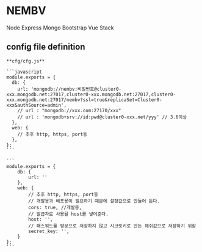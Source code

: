 # NEMBV
Node Express Mongo Bootstrap Vue Stack

## config file definition

    **cfg/cfg.js**

    ```javascript
    module.exports = {
      db: {
        url: 'mongodb://nembv:비밀번호@cluster0-xxx.mongodb.net:27017,cluster0-xxx.mongodb.net:27017,cluster0-xxx.mongodb.net:27017/nembv?ssl=true&replicaSet=Cluster0-xxx&authSource=admin',
        // url : "mongodb://xxx.com:27170/xxx"
        // url : 'mongodb+srv://id:pwd@cluster0-xxx.net/yyy' // 3.6이상
      },
      web: {
        // 추후 http, https, port등 
      },
    };
    ```
    
    ```
    module.exports = {
        db: {
            url: ''
        },
        web: {
            // 추후 http, https, port등
            // 개발용과 배포용이 필요하기 때문에 설정값으로 만들어 둔다.
            cors: true, //개발용,
            // 발급자로 사용될 host를 넣어준다.
            host: '',
            // 패스워드를 평문으로 저장하지 않고 시크릿키로 만든 해쉬값으로 저장하기 위함
            secret_key: '',
        }
    };
    ```